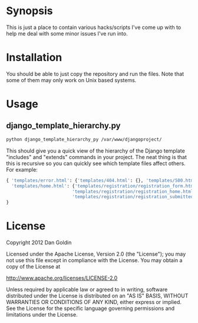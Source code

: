 # Synopsis
This is just a place to contain various hacks/scripts I've come up with to help me deal with some minor issues I've run into.

# Installation
You should be able to just copy the repository and run the files. Note that some of them may only work on Unix based systems.

# Usage

## django_template_hierarchy.py
``` bash
python django_template_hierarchy_py /var/www/djangoproject/
```

This should give you a quick view of the hierarchy of the Django template "includes" and "extends" commands in your project. The neat thing is that this is recursive so you can quickly see which template files affect others. For example:
``` python
{ 'templates/error.html': {'templates/404.html': {}, 'templates/500.html': {}},
  'templates/home.html': {'templates/registration/registration_form.html': {},
                         'templates/registration/registration_home.html': {},
                         'templates/registration/registration_submitted.html': {}}
}
```

# License

Copyright 2012 Dan Goldin

Licensed under the Apache License, Version 2.0 (the "License");
you may not use this file except in compliance with the License.
You may obtain a copy of the License at

   http://www.apache.org/licenses/LICENSE-2.0

Unless required by applicable law or agreed to in writing, software
distributed under the License is distributed on an "AS IS" BASIS,
WITHOUT WARRANTIES OR CONDITIONS OF ANY KIND, either express or implied.
See the License for the specific language governing permissions and
limitations under the License.